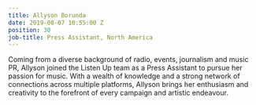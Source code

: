 ```yaml
---
title: Allyson Borunda
date: 2019-08-07 10:55:00 Z
position: 30
job-title: Press Assistant, North America
---
```


Coming from a diverse background of radio, events, journalism and music PR, Allyson joined the Listen Up team as a Press Assistant to pursue her passion for music. With a wealth of knowledge and a strong network  of connections across multiple platforms, Allyson brings her enthusiasm and creativity to the forefront of every campaign and artistic endeavour.